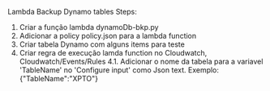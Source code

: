 Lambda Backup Dynamo tables Steps:

1. Criar a função lambda dynamoDb-bkp.py
2. Adicionar a policy policy.json para a lambda function
3. Criar tabela Dynamo com alguns items para teste
4. Criar regra de execução lamda function no Cloudwatch, Cloudwatch/Events/Rules
    4.1. Adicionar o nome da tabela para a variavel 'TableName' no 'Configure input' como Json text. Exemplo: {"TableName":"XPTO"}